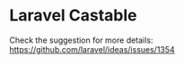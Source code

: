 # Laravel Castable

Check the suggestion for more details: https://github.com/laravel/ideas/issues/1354
